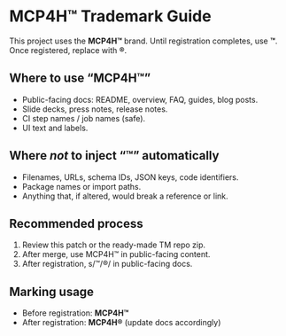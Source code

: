# MCP4H™ Trademark Guide

This project uses the **MCP4H™** brand. Until registration completes, use **™**. Once registered, replace with **®**.

## Where to use “MCP4H™”
- Public-facing docs: README, overview, FAQ, guides, blog posts.
- Slide decks, press notes, release notes.
- CI step names / job names (safe).
- UI text and labels.

## Where *not* to inject “™” automatically
- Filenames, URLs, schema IDs, JSON keys, code identifiers.
- Package names or import paths.
- Anything that, if altered, would break a reference or link.

## Recommended process
1. Review this patch or the ready-made TM repo zip.
2. After merge, use MCP4H™ in public-facing content.
3. After registration, s/™/®/ in public-facing docs.

## Marking usage
- Before registration: **MCP4H™**
- After registration: **MCP4H®** (update docs accordingly)
